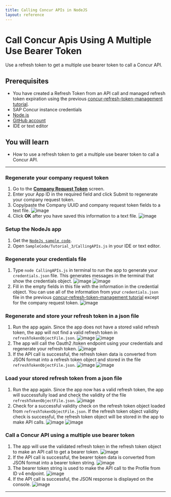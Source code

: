 ```yaml
---
title: Calling Concur APIs in NodeJS
layout: reference
---
```


# Call Concur Apis Using A Multiple Use Bearer Token
<!-- description --> Use a refresh token to get a multiple use bearer token to call a Concur API.

## Prerequisites
 - You have created a Refresh Token from an API call and managed refresh token expiration using the previous [concur-refresh-token-management tutorial](https://developers.sap.com/tutorials/concur-refresh-token-management.html).
 - SAP Concur instance credentials
 - [Node.js](https://nodejs.org/)
 - [GitHub account](https://github.com/)
 - IDE or text editor


## You will learn
  - How to use a refresh token to get a multiple use bearer token to call a Concur API.

---

### Regenerate your company request token
1. Go to the [**Company Request Token**](https://www.concursolutions.com/nui/authadmin/companytokens) screen.
2. Enter your App ID in the required field and click Submit to regenerate your company request token.
3. Copy/paste the Company UUID and company request token fields to a text file.
        <!-- border -->![image](img/company-request-token-created.png)
4. Click **OK** after you have saved this information to a text file.
        <!-- border -->![image](img/company-request-token-created-ok.png)

### Setup the NodeJs app
1. Get the [`NodeJs sample code`](https://github.com/SAP-samples/concur-api-samplecode).
2. Open ``SampleCode/Tutorial_3/CallingAPIs.js`` in your IDE or text editor.

### Regenerate your credentials file
1. Type ``node CallingAPIs.js`` in terminal to run the app to generate your ``credentials.json`` file. This generates messages in the terminal that show the credentials object.
        <!-- border -->![image](img/run-concur-calling-apis-app.png)
        <!-- border -->![image](img/run-concur-calling-apis-app-generate-file.png)
2. Fill in the empty fields in this file with the information in the credential object. You can use all of the information from your ``credentials.json`` file in the previous [concur-refresh-token-management tutorial](https://developers.sap.com/tutorials/concur-refresh-token-management.html) except for the company request token.
        <!-- border -->![image](img/credentials-json.png)

### Regenerate and store your refresh token in a json file
1. Run the app again. Since the app does not have a stored valid refresh token, the app will not find a valid refresh token in ``refreshTokenObjectFile.json``.
        <!-- border -->![image](img/run-concur-calling-apis-app.png)
        <!-- border -->![image](img/no-stored-refresh-token-found.png)
2. The app will call the Oauth2 /token endpoint using your credentials and regenerate your refresh token.
        <!-- border -->![image](img/regenerate-refresh-token.png)
3. If the API call is successful, the refresh token data is converted from JSON format into a refresh token object and stored in the file ``refreshTokenObjectFile.json``.
        <!-- border -->![image](img/stored-refresh-token.png)
        <!-- border -->![image](img/refresh-token-object-file.png)

### Load your stored refresh token from a json file
1. Run the app again. Since the app now has a valid refresh token, the app will successfully load and check the validity of the file ``refreshTokenObjectFile.json``.
        <!-- border -->![image](img/run-concur-calling-apis-app.png)
2. Check for a successful validity check on the refresh token object loaded from ``refreshTokenObjectFile.json``. If the refresh token object validity check is successful, the refresh token object will be stored in the app to make API calls.
        <!-- border -->![image](img/loaded-refresh-token-valid.png)
        <!-- border -->![image](img/refresh-token-object-file.png)

### Call a Concur API using a multiple use bearer token
1. The app will use the validated refresh token in the refresh token object to make an API call to get a bearer token.
        <!-- border -->![image](img/refresh-token-get-bearer-token.png)
2. If the API call is successful, the bearer token data is converted from JSON format into a bearer token string.
        <!-- border -->![image](img/bearer-token-conversion.png)
3. The bearer token string is used to make the API call to the Profile from ID v4 endpoint.
        <!-- border -->![image](img/bearer-token-call-api.png)
4. If the API call is successful, the JSON response is displayed on the console.
        <!-- border -->![image](img/successful-api-call.png)


---
